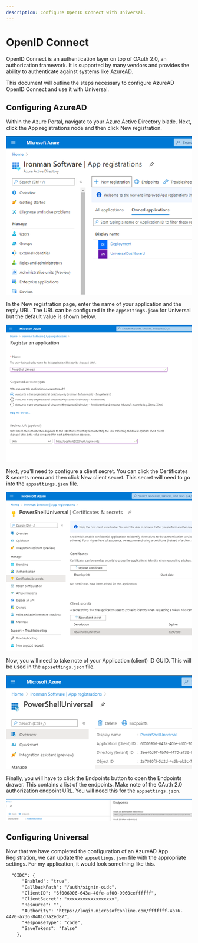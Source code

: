 ```yaml
---
description: Configure OpenID Connect with Universal.
---
```


# OpenID Connect

OpenID Connect is an authentication layer on top of OAuth 2.0, an authorization framework. It is supported by many vendors and provides the ability to authenticate against systems like AzureAD. 

This document will outline the steps necessary to configure AzureAD OpenID Connect and use it with Universal. 

## Configuring AzureAD

Within the Azure Portal, navigate to your Azure Active Directory blade. Next, click the App registrations node and then click New registration.

![](../../.gitbook/assets/image%20%2830%29.png)

In the New registration page, enter the name of your application and the reply URL. The URL can be configured in the `appsettings.json` for Universal but the default value is shown below. 

![](../../.gitbook/assets/image%20%2833%29.png)

Next, you'll need to configure a client secret. You can click the Certificates & secrets menu and then click New client secret. This secret will need to go into the `appsettings.json` file. 

![](../../.gitbook/assets/image%20%2829%29.png)

Now, you will need to take note of your Application \(client\) ID GUID. This will be used in the `appsettings.json` file. 

![](../../.gitbook/assets/image%20%2834%29.png)

Finally, you will have to click the Endpoints button to open the Endpoints drawer. This contains a list of the endpoints. Make note of the OAuth 2.0 authorization endpoint URL. You will need this for the `appsettings.json`.

![](../../.gitbook/assets/image%20%2832%29.png)

## Configuring Universal

Now that we have completed the configuration of an AzureAD App Registration, we can update the `appsettings.json` file with the appropriate settings. For my application, it would look something like this. 

```text
  "OIDC": {
      "Enabled": "true",
      "CallbackPath": "/auth/signin-oidc",
      "ClientID": "6f006906-643a-40fe-af00-9060ceffffff",
      "ClientSecret": "xxxxxxxxxxxxxxxxxx",
      "Resource": "",
      "Authority": "https://login.microsoftonline.com/fffffff-4b76-4470-a736-8481d7a2ed87",
      "ResponseType": "code",
      "SaveTokens": "false"
    },
```



